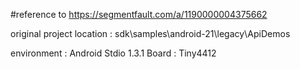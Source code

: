 #reference to https://segmentfault.com/a/1190000004375662

original project location : sdk\samples\android-21\legacy\ApiDemos

environment : Android Stdio 1.3.1   Board : Tiny4412

